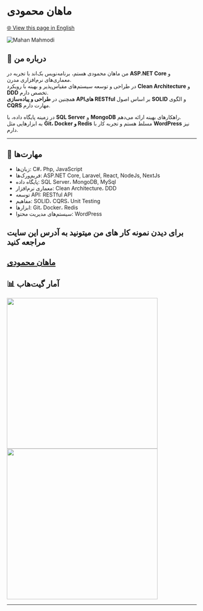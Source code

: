 # ماهان محمودی
[🌐 View this page in English](https://github.com/Ewanweb/Ewanweb/blob/main/README_EN.md)

<img align="center" src="https://github.com/mahancrx/mahancrx/assets/87831227/dbc71c23-9e98-40b3-b8b3-65b4ca91d1a7" alt="Mahan Mahmodi" />

## 👋 درباره من
من ماهان محمودی هستم، برنامه‌نویس بک‌اند با تجربه در **ASP.NET Core** و معماری‌های نرم‌افزاری مدرن.  
در طراحی و توسعه سیستم‌های مقیاس‌پذیر و بهینه با رویکرد **Clean Architecture** و **DDD** تخصص دارم.  
همچنین در **طراحی و پیاده‌سازی APIهای RESTful** بر اساس اصول **SOLID** و الگوی **CQRS** مهارت دارم.

در زمینه پایگاه داده، با **SQL Server** و **MongoDB** راهکارهای بهینه ارائه می‌دهم.  
به ابزارهایی مثل **Git، Docker و Redis** مسلط هستم و تجربه کار با **WordPress** نیز دارم.

---

## 💼 مهارت‌ها
- زبان‌ها: C#، Php, JavaScript
- فریم‌ورک‌ها: ASP.NET Core, Laravel, React, NodeJs, NextJs
- پایگاه داده: SQL Server، MongoDB, MySql
- معماری نرم‌افزار: Clean Architecture، DDD
- توسعه API: RESTful API
- مفاهیم: SOLID، CQRS، Unit Testing
- ابزارها: Git، Docker، Redis
- سیستم‌های مدیریت محتوا: WordPress

## برای دیدن نمونه کار های من میتونید به آدرس این سایت مراجعه کنید 
<a href="https://mahanmahmoudi.ir/">ماهان محمودی</a>
---

## 📊 آمار گیت‌هاب
<img width=400 src='https://github-readme-stats.vercel.app/api?username=mahancrx&theme=vue-dark&show_icons=true&hide_border=true&count_private=true' />
<img width=400 src='https://github-readme-streak-stats.herokuapp.com/?user=mahancrx&theme=vue-dark&hide_border=true' />

---
